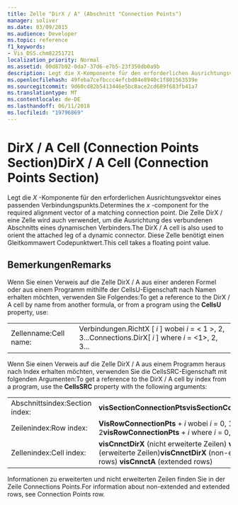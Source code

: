 ```yaml
---
title: Zelle "DirX / A" (Abschnitt "Connection Points")
manager: soliver
ms.date: 03/09/2015
ms.audience: Developer
ms.topic: reference
f1_keywords:
- Vis_DSS.chm82251721
localization_priority: Normal
ms.assetid: 00d87b92-0da7-37d6-e7b5-23f350db0a9b
description: Legt die X-Komponente für den erforderlichen Ausrichtungsvektor eines passenden Verbindungspunkts. Die Zelle DirX / eine Zelle wird auch verwendet, um die Ausrichtung des verbundenen Abschnitts eines dynamischen Verbinders. Diese Zelle benötigt einen Gleitkommawert Codepunktwert.
ms.openlocfilehash: 49feba7cefbccc4efcbd04e8940c1f801563539e
ms.sourcegitcommit: 9d60cd82b5413446e5bc8ace2cd689f683fb41a7
ms.translationtype: MT
ms.contentlocale: de-DE
ms.lasthandoff: 06/11/2018
ms.locfileid: "19796869"
---
```

# <a name="dirx--a-cell-connection-points-section"></a><span data-ttu-id="24783-105">DirX / A Cell (Connection Points Section)</span><span class="sxs-lookup"><span data-stu-id="24783-105">DirX / A Cell (Connection Points Section)</span></span>

<span data-ttu-id="24783-106">Legt die *X* -Komponente für den erforderlichen Ausrichtungsvektor eines passenden Verbindungspunkts.</span><span class="sxs-lookup"><span data-stu-id="24783-106">Determines the  *x*  -component for the required alignment vector of a matching connection point.</span></span> <span data-ttu-id="24783-107">Die Zelle DirX / eine Zelle wird auch verwendet, um die Ausrichtung des verbundenen Abschnitts eines dynamischen Verbinders.</span><span class="sxs-lookup"><span data-stu-id="24783-107">The DirX / A cell is also used to orient the attached leg of a dynamic connector.</span></span> <span data-ttu-id="24783-108">Diese Zelle benötigt einen Gleitkommawert Codepunktwert.</span><span class="sxs-lookup"><span data-stu-id="24783-108">This cell takes a floating point value.</span></span> 
  
## <a name="remarks"></a><span data-ttu-id="24783-109">Bemerkungen</span><span class="sxs-lookup"><span data-stu-id="24783-109">Remarks</span></span>

<span data-ttu-id="24783-110">Wenn Sie einen Verweis auf die Zelle DirX / A aus einer anderen Formel oder aus einem Programm mithilfe der CellsU-Eigenschaft nach Namen erhalten möchten, verwenden Sie Folgendes:</span><span class="sxs-lookup"><span data-stu-id="24783-110">To get a reference to the DirX / A cell by name from another formula, or from a program using the **CellsU** property, use:</span></span> 
  
|||
|:-----|:-----|
| <span data-ttu-id="24783-111">Zellenname:</span><span class="sxs-lookup"><span data-stu-id="24783-111">Cell name:</span></span>  <br/> | <span data-ttu-id="24783-112">Verbindungen.RichtX [ *i* ] wobei *i* = < 1 >, 2, 3...</span><span class="sxs-lookup"><span data-stu-id="24783-112">Connections.DirX[  *i*  ]            where  *i*  = <1>, 2, 3...</span></span>  <br/> |
   
<span data-ttu-id="24783-113">Wenn Sie einen Verweis auf die Zelle DirX / A aus einem Programm heraus nach Index erhalten möchten, verwenden Sie die CellsSRC-Eigenschaft mit folgenden Argumenten:</span><span class="sxs-lookup"><span data-stu-id="24783-113">To get a reference to the DirX / A cell by index from a program, use the **CellsSRC** property with the following arguments:</span></span> 
  
|||
|:-----|:-----|
| <span data-ttu-id="24783-114">Abschnittsindex:</span><span class="sxs-lookup"><span data-stu-id="24783-114">Section index:</span></span>  <br/> |<span data-ttu-id="24783-115">**visSectionConnectionPts**</span><span class="sxs-lookup"><span data-stu-id="24783-115">**visSectionConnectionPts**</span></span> <br/> |
| <span data-ttu-id="24783-116">Zeilenindex:</span><span class="sxs-lookup"><span data-stu-id="24783-116">Row index:</span></span>  <br/> |<span data-ttu-id="24783-117">**VisRowConnectionPts** +  *i* wobei *i* = 0, 1, 2</span><span class="sxs-lookup"><span data-stu-id="24783-117">**visRowConnectionPts** +  *i*            where  *i*  = 0, 1, 2</span></span>  <br/> |
| <span data-ttu-id="24783-118">Zellenindex:</span><span class="sxs-lookup"><span data-stu-id="24783-118">Cell index:</span></span>  <br/> |<span data-ttu-id="24783-119">**visCnnctDirX** (nicht erweiterte Zeilen)           **visCnnctA** (erweiterte Zeilen)</span><span class="sxs-lookup"><span data-stu-id="24783-119">**visCnnctDirX** (non-extended rows)           **visCnnctA** (extended rows)</span></span>  <br/> |
   
<span data-ttu-id="24783-120">Informationen zu erweiterten und nicht erweiterten Zeilen finden Sie in der Zeile Connections Points.</span><span class="sxs-lookup"><span data-stu-id="24783-120">For information about non-extended and extended rows, see Connection Points row.</span></span>
  

